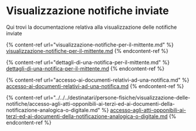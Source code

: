 # Visualizzazione notifiche inviate

Qui trovi la documentazione relativa alla visualizzazione delle notifiche inviate

{% content-ref url="visualizzazione-notifiche-per-il-mittente.md" %}
[visualizzazione-notifiche-per-il-mittente.md](visualizzazione-notifiche-per-il-mittente.md)
{% endcontent-ref %}

{% content-ref url="dettagli-di-una-notifica-per-il-mittente.md" %}
[dettagli-di-una-notifica-per-il-mittente.md](dettagli-di-una-notifica-per-il-mittente.md)
{% endcontent-ref %}

{% content-ref url="accesso-ai-documenti-relativi-ad-una-notifica.md" %}
[accesso-ai-documenti-relativi-ad-una-notifica.md](accesso-ai-documenti-relativi-ad-una-notifica.md)
{% endcontent-ref %}

{% content-ref url="../../../destinatari/persone-fisiche/visualizzazione-delle-notifiche/accesso-agli-atti-opponibili-ai-terzi-ed-ai-documenti-della-notificazione-analogica-o-digitale.md" %}
[accesso-agli-atti-opponibili-ai-terzi-ed-ai-documenti-della-notificazione-analogica-o-digitale.md](../../../destinatari/persone-fisiche/visualizzazione-delle-notifiche/accesso-agli-atti-opponibili-ai-terzi-ed-ai-documenti-della-notificazione-analogica-o-digitale.md)
{% endcontent-ref %}
